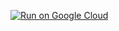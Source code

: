 [![Run on Google Cloud](https://deploy.cloud.run/button.svg)](https://deploy.cloud.run?dir=05_ModelContextProtocol/01_sqlite)